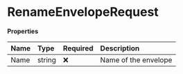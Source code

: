 # RenameEnvelopeRequest

**Properties**

| Name | Type   | Required | Description          |
| :--- | :----- | :------- | :------------------- |
| Name | string | ❌       | Name of the envelope |
